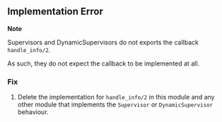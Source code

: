## Implementation Error

**Note**

Supervisors and DynamicSupervisors do not exports the callback `handle_info/2`.

As such, they do not expect the callback to be implemented at all.

### Fix

1. Delete the implementation for `handle_info/2` in this module and any other module that implements the `Supervisor` or `DynamicSupervisor` behaviour.
